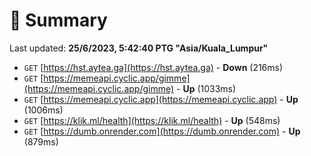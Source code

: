 # 📖 Summary
Last updated: **25/6/2023, 5:42:40 PTG "Asia/Kuala_Lumpur"**

- `GET` [https://hst.aytea.ga](https://hst.aytea.ga) - **Down** (216ms)
- `GET` [https://memeapi.cyclic.app/gimme](https://memeapi.cyclic.app/gimme) - **Up** (1033ms)
- `GET` [https://memeapi.cyclic.app](https://memeapi.cyclic.app) - **Up** (1006ms)
- `GET` [https://klik.ml/health](https://klik.ml/health) - **Up** (548ms)
- `GET` [https://dumb.onrender.com](https://dumb.onrender.com) - **Up** (879ms)
